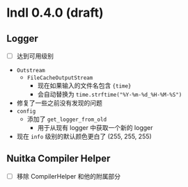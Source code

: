 # lndl 0.4.0 (draft)

## Logger

- [ ] 达到可用级别
- `Outstream`
  - `FileCacheOutputStream`
    - 现在如果输入的文件名包含 `{time}`
    - 会自动替换为 `time.strftime("%Y-%m-%d_%H-%M-%S")`
- 修复了一些之前没有发现的问题
- `config`
  - 添加了 `get_logger_from_old`
    - 用于从现有 logger 中获取一个新的 logger
- 现在 `info` 级别的默认颜色更白了 (255, 255, 255)

## Nuitka Compiler Helper

- [ ] 移除 CompilerHelper 和他的附属部分
